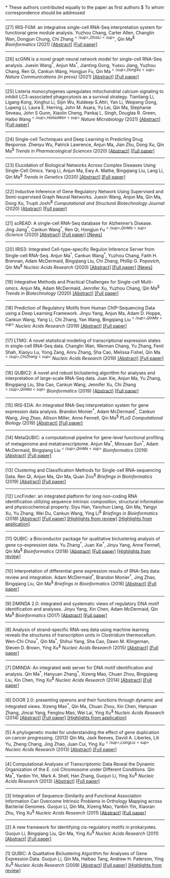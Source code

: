 \* These authors contributed equally to the paper as first authors
$ To whom correspondence should be addressed 

--- 

[27] IRIS-FGM: an integrative single-cell RNA-Seq interpretation system for functional gene module analysis.
Yuzhou Chang, Carter Allen, Changlin Wan, Dongjun Chung, Chi Zhang<sup>$</sup>, Zihai Li<sup>$</sup>,  Qin Ma<sup>$</sup>
*Bioinformatics* (2021)
[[Abstract]](https://academic.oup.com/bioinformatics/advance-article-abstract/doi/10.1093/bioinformatics/btab108/6140779) [[Full paper]](https://u.osu.edu/bmbl/files/2021/02/iris-fgm.pdf)


---

[26] scGNN is a novel graph neural network model for single-cell RNA-Seq analysis.
Juexin Wang<sup>\*</sup>, Anjun Ma<sup>\*</sup>, Jianting Gong, Yuexu Jiang, Yuzhou Chang, Ren Qi, Cankun Wang, Hongjun Fu, Qin Ma<sup>$</sup>, Dong Xu<sup>$</sup>
*Nature Communications (in press)* (2021)
[[Abstract]](https://www.biorxiv.org/content/10.1101/2020.08.02.233569v1) [[Full paper]](https://www.biorxiv.org/content/10.1101/2020.08.02.233569v1.full.pdf)

---

[25] Listeria monocytogenes upregulates mitochondrial calcium signaling to inhibit LC3-associated phagocytosis as a survival strategy.
Tianliang Li, Ligang Kong, Xinghui Li, Sijin Wu, Kuldeep S.Attri, Yan Li, Weipeng Gong, Lupeng Li, Laura E. Herring, John M. Asara, Yu Lei, Qin Ma, Stephanie Seveau, John S Gunn, Xiaolin Cheng, Pankaj L. Singh, Douglas R. Green, Haibo Wang<sup>$</sup>, Haitao Wen<sup>$</sup>
*Nature Microbiology* (2021)
[[Abstract]](https://www.nature.com/articles/s41564-020-00843-2) [[Full paper]](https://u.osu.edu/bmbl/files/2021/01/s41564-020-00843-2.pdf)

---


[24] Single-cell Techniques and Deep Learning in Predicting Drug Response.
Zhenyu Wu, Patrick Lawrence, Anjun Ma, Jian Zhu, Dong Xu, Qin Ma<sup>$</sup>
*Trends in Pharmacological Sciences* (2020)
[[Abstract]](https://doi.org/10.1016/j.tips.2020.10.004) [[Full paper]](https://u.osu.edu/bmbl/files/2020/11/1-s2.0-S0165614720302376-main.pdf)

---

[23] Elucidation of Biological Networks Across Complex Diseases Using Single-Cell Omics.
Yang Li, Anjun Ma, Ewy A. Mathe, Bingqiang Liu, Lang Li, Qin Ma<sup>$</sup>
*Trends in Genetics* (2020)
[[Abstract]](https://www.sciencedirect.com/science/article/pii/S0168952520302043) [[Full paper]](https://u.osu.edu/bmbl/files/2020/08/1-s2.0-S0168952520302043-main.pdf)

---


[22] Inductive Inference of Gene Regulatory Network Using Supervised and Semi-supervised Graph Neural Networks. 
Juexin Wang, Anjun Ma, Qin Ma, Dong Xu, Trupti Joshi<sup>$</sup>
*Computational and Structural Biotechnology Journal* (2020)
[[Abstract]](https://www.sciencedirect.com/science/article/pii/S200103702030444X?via%3Dihub) [[Full paper]](https://u.osu.edu/bmbl/files/2020/11/1-s2.0-S200103702030444X-main.pdf)


---
[21] scREAD: A single-cell RNA-Seq database for Alzheimer’s Disease.  
Jing Jiang<sup>\*</sup>, Cankun Wang<sup>\*</sup>, Ren Qi, Hongjun Fu<sup>$</sup>, Qin Ma<sup>$</sup>
*iScience* (2020)
[[Abstract]](https://www.sciencedirect.com/science/article/pii/S2589004220309664) [[Full paper]](https://u.osu.edu/bmbl/files/2020/11/1-s2.0-S2589004220309664-main.pdf) [[News]](https://d4-pharma.com/scread-single-cell-rna-seq-database-for-alzheimers-disease/)


---

[20] IRIS3: Integrated Cell-type-specific Regulon Inference Server from Single-cell RNA-Seq.
Anjun Ma<sup>\*</sup>, Cankun Wang<sup>\*</sup>, Yuzhou Chang, Faith H. Brennan, Adam McDermaid, Bingqiang Liu, Chi Zhang, Phillip G. Popovich, Qin Ma<sup>$</sup>
*Nucleic Acids Research* (2020)
[[Abstract]](https://academic.oup.com/nar/advance-article/doi/10.1093/nar/gkaa394/5838867) [[Full paper]](https://cpb-us-w2.wpmucdn.com/u.osu.edu/dist/0/72768/files/2020/05/gkaa394.pdf) [[News]](https://rna-seqblog.com/iris3-integrated-cell-type-specific-regulon-inference-server-from-single-cell-rna-seq/)


---

[19] Integrative Methods and Practical Challenges for Single-cell Multi-omics.
Anjun Ma, Adam McDermaid, Jennifer Xu, Yuzhou Chang, Qin Ma<sup>$</sup>
*Trends in Biotechnology*  (2020)
[[Abstract]](https://www.sciencedirect.com/science/article/pii/S0167779920300573) [[Full paper]](https://u.osu.edu/bmbl/files/2020/08/Integrative_Methods_and_Practical_Challenges.pdf)

---

[18] Prediction of Regulatory Motifs from Human ChIP-Sequencing Data using a Deep Learning Framework.
Jinyu Yang, Anjun Ma, Adam D. Hoppe, Cankun Wang, Yang Li, Chi Zhang, Yan Wang, Bingqiang Liu<sup>$</sup>, Qin Ma<sup>$</sup>
*Nucleic Acids Research* (2019)
[[Abstract]](https://academic.oup.com/nar/article/47/15/7809/5542889?guestAccessKey=1ae813b7-d8bb-4866-b51c-343583591b94) [[Full paper]](https://cpb-us-w2.wpmucdn.com/u.osu.edu/dist/0/72768/files/2019/08/DESSO.pdf)

---

[17] LTMG: A novel statistical modeling of transcriptional expression states in single-cell RNA-Seq data.
Changlin Wan, Wennan Chang, Yu Zhang, Fenil Shah, Xiaoyu Lu, Yong Zang, Anru Zhang, Sha Cao, Melissa Fishel, Qin Ma<sup>$</sup>, Chi Zhang<sup>$</sup>
*Nucleic Acids Research* (2019)
[[Abstract]](https://academic.oup.com/nar/advance-article/doi/10.1093/nar/gkz655/5542876?rss=1) [[Full paper]](https://cpb-us-w2.wpmucdn.com/u.osu.edu/dist/0/72768/files/2019/08/LTMG.pdf)

---

[16] QUBIC2: A novel and robust biclustering algorithm for analyses and interpretation of large-scale RNA-Seq data.
Juan Xie, Anjun Ma, Yu Zhang, Bingqiang Liu, Sha Cao, Cankun Wang, Jennifer Xu, Chi Zhang<sup>$</sup>, Qin Ma<sup>$</sup>
*Bioinformatics* (2019)
[[Abstract]](https://academic.oup.com/bioinformatics/advance-article/doi/10.1093/bioinformatics/btz692/5567116) [[Full paper]](https://cpb-us-w2.wpmucdn.com/u.osu.edu/dist/0/72768/files/2019/09/qubic2.pdf)

---

[15] IRIS-EDA: An integrated RNA-Seq interpretation system for gene expression data analysis. 
Brandon Monier<sup>\*</sup>, Adam McDermaid<sup>\*</sup>, Cankun Wang, Jing Zhao, Allison Miller, Anne Fennell, Qin Ma<sup>$</sup>
*PLoS Computational Biology* (2019)
[[Abstract]](https://journals.plos.org/ploscompbiol/article?id=10.1371/journal.pcbi.1006792) [[Full paper]](https://cpb-us-w2.wpmucdn.com/u.osu.edu/dist/0/72768/files/2019/05/2019-IRIS-EDA-An-integrated-RNA-Seq-interpretation-system-for-gene-expression-data-analysis.pdf)


---

[14] MetaQUBIC: a computational pipeline for gene-level functional profiling of metagenome and metatranscriptome.
Anjun Ma<sup>\*</sup>, Minxuan Sun<sup>\*</sup>, Adam McDermaid, Bingqiang Liu<sup>$</sup>, Qin Ma<sup>$</sup>
*Bioinformatics* (2019)
[[Abstract]](https://academic.oup.com/bioinformatics/article/35/21/4474/5497255) [[Full paper]](https://cpb-us-w2.wpmucdn.com/u.osu.edu/dist/0/72768/files/2019/08/MetaQUBIC.pdf)

---

[13] Clustering and Classification Methods for Single-cell RNA-sequencing Data.
Ren Qi, Anjun Ma, Qin Ma, Quan Zou<sup>$</sup>
*Briefings in Bioinformatics* (2019)
[[Abstract]](https://academic.oup.com/bib/advance-article-abstract/doi/10.1093/bib/bbz062/5528236) [[Full paper]](https://cpb-us-w2.wpmucdn.com/u.osu.edu/dist/0/72768/files/2019/08/201908BIB-Clustering-and-classification-methods-for-single-cell-RNA-Seq-data.pdf)



---

[12] LncFinder: an integrated platform for long non-coding RNA identification utilizing sequence intrinsic composition, structural information and physicochemical property.
Siyu Han, Yanchun Liang, Qin Ma, Yangyi Xu, Yu Zhang, Wei Du, Cankun Wang, Ying Li<sup>$</sup>
*Briefings in Bioinformatics* (2018)
[[Abstract]](https://academic.oup.com/bib/article/20/6/2009/5062950) [[Full paper]](https://cpb-us-w2.wpmucdn.com/u.osu.edu/dist/0/72768/files/2019/05/2018-LncFinder-an-integrated-platform-for-long-non-coding-RNA-identification-utilizing-sequence-intrinsic-composition-structural-information-and-physicochemical-property.pdf) [[Highlights from review]](https://u.osu.edu/bmbl/files/2021/01/lncfinder_nmi_mark.pdf) [[Highlights from application]](https://u.osu.edu/bmbl/files/2021/02/lncfinder_review2.pdf)



---

[11] QUBIC: a Bioconductor package for qualitative biclustering analysis of gene co-expression data.
Yu Zhang<sup>\*</sup>, Juan Xie<sup>\*</sup>, Jinyu Yang, Anne Fennell, Qin Ma<sup>$</sup>
*Bioinformatics* (2018)
[[Abstract]](https://academic.oup.com/bioinformatics/article/33/3/450/2572040) [[Full paper]](https://cpb-us-w2.wpmucdn.com/u.osu.edu/dist/0/72768/files/2019/05/2018-QUBIC-a-bioconductor-package-for-qualitative-biclustering-analysis-of-gene-co-expression-data.pdf) [[Highlights from review]](https://u.osu.edu/bmbl/files/2021/01/qubic_highlights.pdf)

---

[10] Interpretation of differential gene expression results of RNA-Seq data: review and integration.
Adam McDermaid<sup>\*</sup>, Brandon Monier<sup>\*</sup>, Jing Zhao, Bingqiang Liu, Qin Ma<sup>$</sup>
*Briefings in Bioinformatics* (2018)
[[Abstract]](https://academic.oup.com/bib/advance-article/doi/10.1093/bib/bby067/5066173?guestAccessKey=41fde1ae-81d4-42c5-89fd-9db5a58f8547) [[Full paper]](https://cpb-us-w2.wpmucdn.com/u.osu.edu/dist/0/72768/files/2019/05/2018-Interpretation-of-differential-gene-expression-results-of-RNA-seq-data-review-and-integration.pdf)

---

[9] DMINDA 2.0: integrated and systematic views of regulatory DNA motif identification and analyses.
Jinyu Yang, Xin Chen, Adam McDermaid, Qin Ma<sup>$</sup>
*Bioinformatics* (2017)
[[Abstract]](https://academic.oup.com/bioinformatics/article/33/16/2586/3611274) [[Full paper]](https://cpb-us-w2.wpmucdn.com/u.osu.edu/dist/0/72768/files/2019/05/2018-DMINDA-2.0-integrated-and-systematic-views-of-regulatory-DNA-motif-identification-and-analyses.pdf)


---


[8] Analysis of strand-specific RNA-seq data using machine learning reveals the structures of transcription units in Clostridium thermocellum.
Wen-Chi Chou<sup>\*</sup>, Qin Ma<sup>\*</sup>, Shihui Yang, Sha Cao, Dawn M. Klingeman, Steven D. Brown, Ying Xu<sup>$</sup>
*Nucleic Acids Research* (2015)
[[Abstract]](https://academic.oup.com/nar/article/43/10/e67/2409010) [[Full paper]](https://cpb-us-w2.wpmucdn.com/u.osu.edu/dist/0/72768/files/2019/05/2015-Analysis-of-strand-specific-RNA-seq-data-using-machine-learning-reveals-the-structures-of-transcription-units-in-Clostridium-thermocellum.pdf)


---

[7] DMINDA: An integrated web server for DNA motif identification and analysis.
Qin Ma<sup>\*</sup>, Hanyuan Zhang<sup>\*</sup>, Xizeng Mao, Chuan Zhou, Bingqiang Liu, Xin Chen, Ying Xu<sup>$</sup>
*Nucleic Acids Research* (2014)
[[Abstract]](https://pubmed.ncbi.nlm.nih.gov/24753419/) [[Full paper]](https://cpb-us-w2.wpmucdn.com/u.osu.edu/dist/0/72768/files/2019/08/DMINDA1.pdf)

---

[6] DOOR 2.0: presenting operons and their functions through dynamic and integrated views.
Xizeng Mao<sup>\*</sup>, Qin Ma, Chuan Zhou, Xin Chen, Hanyuan Zhang, Jincai Yang, Fenglou Mao, Wei Lai, Ying Xu<sup>$</sup>
*Nucleic Acids Research* (2014)
[[Abstract]](https://academic.oup.com/nar/article/42/D1/D654/1045168) [[Full paper]](https://cpb-us-w2.wpmucdn.com/u.osu.edu/dist/0/72768/files/2019/08/DOOR2.pdf) [[Highlights from application]](https://u.osu.edu/bmbl/files/2021/02/door_highlights1.pdf)


---

[5] A phylogenetic model for understanding the effect of gene duplication on cancer progressing. (2013)
Qin Ma, Jaxk Reeves, David A. Liberles, Lili Yu, Zheng Chang, Jing Zhao, Juan Cui, Ying Xu<sup>$</sup>, Liang Liu<sup>$</sup>
*Nucleic Acids Research* (2013)
[[Abstract]](https://academic.oup.com/nar/article/42/5/2870/1060811) [[Full paper]](https://cpb-us-w2.wpmucdn.com/u.osu.edu/dist/0/72768/files/2019/08/phylogenetic_model.pdf)

---

[4] Computational Analyses of Transcriptomic Data Reveal the Dynamic Organization of the E. coli Chromosome under Different Conditions.
Qin Ma<sup>\*</sup>, Yanbin Yin, Mark A. Shell, Han Zhang, Guojun Li, Ying Xu<sup>$</sup>
*Nucleic Acids Research* (2013)
[[Abstract]](https://academic.oup.com/nar/article/41/11/5594/2411323) [[Full paper]](https://u.osu.edu/bmbl/files/2020/08/gkt261.pdf)

---


[3] Integration of Sequence-Similarity and Functional Association Information Can Overcome Intrinsic Problems in Orthology Mapping across Bacterial Genomes.
Guojun Li, Qin Ma, Xizeng Mao, Yanbin Yin, Xiaoran Zhu, Ying Xu<sup>$</sup>
*Nucleic Acids Research* (2011)
[[Abstract]](https://academic.oup.com/nar/article-lookup/doi/10.1093/nar/gkr766) [[Full paper]](https://cpb-us-w2.wpmucdn.com/u.osu.edu/dist/0/72768/files/2019/08/integration_2011_nar.pdf)

---

[2] A new framework for identifying cis-regulatory motifs in prokaryotes.
Guojun Li, Bingqiang Liu, Qin Ma, Ying Xu<sup>$</sup>
*Nucleic Acids Research* (2011)
[[Abstract]](https://academic.oup.com/nar/article/39/7/e42/1151705) [[Full paper]](https://cpb-us-w2.wpmucdn.com/u.osu.edu/dist/0/72768/files/2019/08/bobro1.pdf)

---


[1] QUBIC: A Qualitative Biclustering Algorithm for Analyses of Gene Expression Data.
Guojun Li, Qin Ma, Haibao Tang, Andrew H. Paterson, Ying Xu<sup>$</sup>
*Nucleic Acids Research* (2009)
[[Abstract]](https://pubmed.ncbi.nlm.nih.gov/19509312/) [[Full paper]](https://cpb-us-w2.wpmucdn.com/u.osu.edu/dist/0/72768/files/2019/08/qubic1.pdf) [[Highlights from review]](https://u.osu.edu/bmbl/files/2021/01/qubic1_highlights.pdf) 


